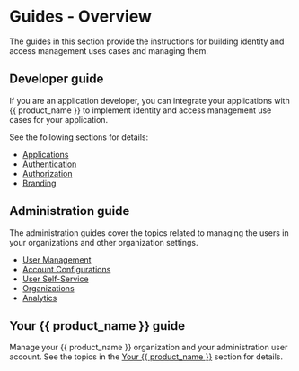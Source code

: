 # Guides - Overview

The guides in this section provide the instructions for building identity and access management uses cases and managing them.

## Developer guide

If you are an application developer, you can integrate your applications with {{ product_name }} to implement identity and access management use cases for your application.

See the following sections for details:

- [Applications]({{base_path}}/guides/applications/)
- [Authentication]({{base_path}}/guides/authentication/)
- [Authorization]({{base_path}}/guides/authorization/)
- [Branding]({{base_path}}/guides/branding/)


## Administration guide

The administration guides cover the topics related to managing the users in your organizations and other organization settings.

- [User Management]({{base_path}}/guides/users/)
- [Account Configurations]({{base_path}}/guides/account-configurations/)
- [User Self-Service]({{base_path}}/guides/user-self-service/)
- [Organizations]({{base_path}}/guides/organization-management/)
- [Analytics]({{base_path}}/guides/analytics/elk-analytics/)

## Your {{ product_name }} guide

Manage your {{ product_name }} organization and your administration user account. See the topics in the [Your {{ product_name }}]({{base_path}}/guides/your-is/) section for details.